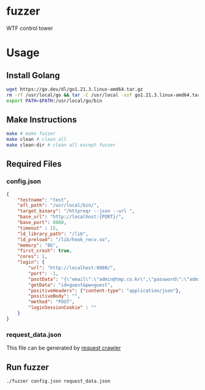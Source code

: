 # fuzzer
WTF control tower

# Usage
## Install Golang

```bash
wget https://go.dev/dl/go1.21.3.linux-amd64.tar.gz
rm -rf /usr/local/go && tar -C /usr/local -xzf go1.21.3.linux-amd64.tar.gz
export PATH=$PATH:/usr/local/go/bin
```

## Make Instructions

```bash
make # make fuzzer
make clean # clean all
make clean-dir # clean all except fuzzer
```

## Required Files
### config.json

```json
{
    "testname": "test",
    "afl_path": "/usr/local/bin/",
    "target_binary": "/httpreqr --json --url ",
    "base_url": "http://localhost:{PORT}/",
    "base_port": 8080,
    "timeout" : 15,
    "ld_library_path": "/lib",
    "ld_preload": "/lib/hook_recv.so",
    "memory": "8G",
    "first_crash": true,
    "cores": 1,
    "login": {
        "url": "http://localhost:8080/",
        "port": -1,
        "postData": "{\"email\":\"admin@tmp.co.kr\",\"password\":\"admin1234\"}",
        "getData": "id=guest&pw=guest",
        "positiveHeaders": {"content-type": "application/json"},
        "positiveBody": "",
        "method": "POST",
        "loginSessionCookie" : ""
    }
}
```

### request_data.json
This file can be generated by [request crawler](https://github.com/BoB-WebFuzzing/Request-Crawler)

## Run fuzzer

```bash
./fuzzer config.json request_data.json
```
